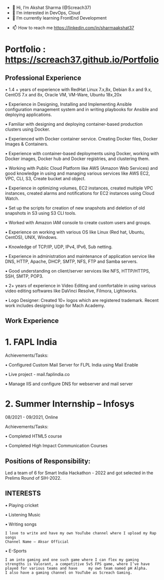 - 👋 Hi, I’m Akshat Sharma (@Screach37)
- 👀 I’m interested in DevOps, Cloud
- 🌱 I’m currently learning FrontEnd Development
<!-- - 💞️ I’m looking to collaborate on ... -->
- 📫 How to reach me https://linkedin.com/in/sharmaakshat37
# Portfolio : https://screach37.github.io/Portfolio

<!---
Screach37/Screach37 is a ✨ special ✨ repository because its `README.md` (this file) appears on your GitHub profile.
You can click the Preview link to take a look at your changes.
--->

## Professional Experience

  •	1.4 + years of experience with RedHat Linux 7.x,8x, Debian 8.x and 9.x, CentOS 7.x and 8x, Oracle VM, VM-Ware, Ubuntu 18x,20x
  
  •	Experience in Designing, Installing and Implementing Ansible configuration management system and in writing playbooks for Ansible and deploying applications.
  
  •	Familiar with designing and deploying container-based production clusters using Docker.
  
  •	Experienced with Docker container service. Creating Docker files, Docker Images & Containers.
  
  •	Experience with container-based deployments using Docker, working with Docker images, Docker hub and Docker registries, and clustering them.
  
  •	Working with Public Cloud Platform like AWS (Amazon Web Services) and good knowledge in using and managing various services like AWS EC2, VPC, CLI, S3, Create         bucket and object.
  
  •	Experience in optimizing volumes, EC2 instances, created multiple VPC instances, created alarms and notifications for EC2 instances using Cloud Watch. 
  
  •	Set up the scripts for creation of new snapshots and deletion of old snapshots in S3 using S3 CLI tools. 
  
  •	Worked with Amazon IAM console to create custom users and groups.
  
  •	Experience on working with various OS like Linux (Red hat, Ubuntu, CentOS), UNIX, Windows.
  
  •	Knowledge of TCP/IP, UDP, IPv4, IPv6, Sub netting.
  
  •	Experience in administration and maintenance of application service like DNS, HTTP, Apache, DHCP, SMTP, NFS, FTP and Samba servers.
  
  •	Good understanding on client/server services like NFS, HTTP/HTTPS, SSH, SMTP, POP3.
  
  •	2+ years of experience in Video Editing and comfortable in using various video editing softwares like DaVinci Resolve, Filmora, Lightworks. 
  
  •	Logo Designer: Created 10+ logos which are registered trademark. Recent work includes designing logo for Mach Academy.
  

## Work Experience

# 1.	FAPL India 

  Achievements/Tasks:
  
  •	Configured Custom Mail Server for FLPL India using Mail Enable
  
  •	Live project - mail.faplindia.co
  
  •	Manage IIS and configure DNS for webserver and mail server
  

# 2.	Summer Internship – Infosys

  08/2021 - 09/2021, Online
  
  Achievements/Tasks:
  
  •	Completed HTML5 course
  
  •	Completed High Impact Communication Courses
  

## Positions of Responsibility: 
Led a team of 6 for Smart India Hackathon - 2022 and got selected in the Prelims Round of SIH-2022.


## INTERESTS

  •	Playing cricket
  
  •	Listening Music
  
  •	Writing songs 
  
    I love to write and have my own YouTube channel where I upload my Rap songs
    Channel Name – Aksar Official
    
  •	E-Sports
  
    I am into gaming and one such game where I can flex my gaming strengths is Valorant, a competitive 5v5 FPS game, where I’ve have played for various teams and have     my own team named pH Alpha.  
    I also have a gaming channel on YouTube as Screach Gaming.
    
